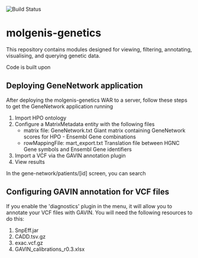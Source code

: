 ![Build Status](https://molgenis50.gcc.rug.nl/jenkins/buildStatus/icon?job=molgenis-genetics?raw=true)

# molgenis-genetics
This repository contains modules designed for viewing, filtering, annotating, visualising, and querying genetic data.

Code is built upon 

## Deploying GeneNetwork application
After deploying the molgenis-genetics WAR to a server, follow these steps to get the GeneNetwork application running

1. Import HPO ontology
2. Configure a MatrixMetadata entity with the following files
    - matrix file: GeneNetwork.txt
        Giant matrix containing GeneNetwork scores for HPO - Ensembl Gene combinations
    - rowMappingFile: mart_export.txt
        Translation file between HGNC Gene symbols and Ensembl Gene identifiers
3. Import a VCF via the GAVIN annotation plugin
4. View results

In the gene-network/patients/[id] screen, you can search 

## Configuring GAVIN annotation for VCF files
If you enable the 'diagnostics' plugin in the menu, it will allow you to annotate your VCF files
with GAVIN. You will need the following resources to do this:

1. SnpEff.jar
2. CADD.tsv.gz
3. exac.vcf.gz
4. GAVIN_calibrations_r0.3.xlsx
